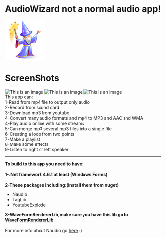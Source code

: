 # AudioWizard not a normal audio app!
![This is an image](https://github.com/PROuserR/AudioWizard/blob/master/images/wizard-icon.png?raw=true)

# ScreenShots
![This is an image](https://user-images.githubusercontent.com/42172521/181349929-48a5b173-c8b0-44eb-a543-e0d331ff40ba.PNG)
![This is an image](https://user-images.githubusercontent.com/42172521/181349937-272cebb8-358e-4ea5-afbb-48eca243bf92.PNG)
![This is an image](https://user-images.githubusercontent.com/42172521/181349940-52a78526-467c-4bc7-ac98-fc62b5ea1616.PNG)
<br>
This app can:
<br>
1-Read from mp4 file to output only audio
<br>
2-Record from sound card
<br>
3-Download mp3 from youtube
<br>
4-Convert many audio formats and mp4 to MP3 and AAC and WMA
<br>
4-Play audio online with some streams
<br>
5-Can merge mp3 several mp3 files into a single file
<br>
6-Creating a loop from two points
<br>
7-Make a playlist
<br>
8-Make some effects
<br>
9-Listen to right or left speaker
<hr>
<b>To build to this app you need to have:</b>
<br><br>
<b>1-.Net framework 4.6.1 at least (Windows Forms)</b>
<br><br>
<b>2-These packages including:(install them from nuget)</b>
  <ul>
  <li>Naudio</li>
  <li>TagLib</li>
  <li>YoutubeExplode</li>
  </ul>
<b>3-WaveFormRendererLib,make sure you have this lib go to <a href="https://github.com/naudio/NAudio.WaveFormRenderer">WaveFormRendererLib</a></b>
<br><br>
For more info about Naudio go <a href="https://github.com/naudio/NAudio">here</a> :)

